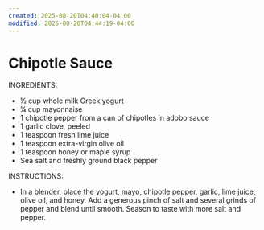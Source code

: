 ```yaml
---
created: 2025-08-20T04:40:04-04:00
modified: 2025-08-20T04:44:19-04:00
---
```


# Chipotle Sauce

INGREDIENTS:
- ½ cup whole milk Greek yogurt
- ¼ cup mayonnaise
- 1 chipotle pepper from a can of chipotles in adobo sauce
- 1 garlic clove, peeled
- 1 teaspoon fresh lime juice
- 1 teaspoon extra-virgin olive oil
- 1 teaspoon honey or maple syrup
- Sea salt and freshly ground black pepper

INSTRUCTIONS:
- In a blender, place the yogurt, mayo, chipotle pepper, garlic, lime juice, olive oil, and honey. Add a generous pinch of salt and several grinds of pepper and blend until smooth. Season to taste with more salt and pepper.
